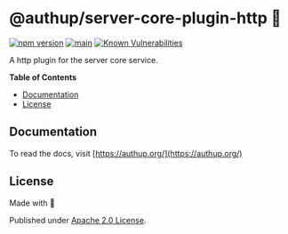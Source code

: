 # @authup/server-core-plugin-http 🌉

[![npm version](https://badge.fury.io/js/@authup%2Fserver-core-plugin-http.svg)](https://badge.fury.io/js/@authup%2Fserver-core-plugin-http)
[![main](https://github.com/authup/authup/actions/workflows/main.yml/badge.svg)](https://github.com/authup/authup/actions/workflows/main.yml)
[![Known Vulnerabilities](https://snyk.io/test/github/authup/authup/badge.svg)](https://snyk.io/test/github/authup/authup)

A http plugin for the server core service.

**Table of Contents**

- [Documentation](#documentation)
- [License](#license)

## Documentation

To read the docs, visit [https://authup.org/](https://authup.org/)

## License

Made with 💚

Published under [Apache 2.0 License](./LICENSE).
